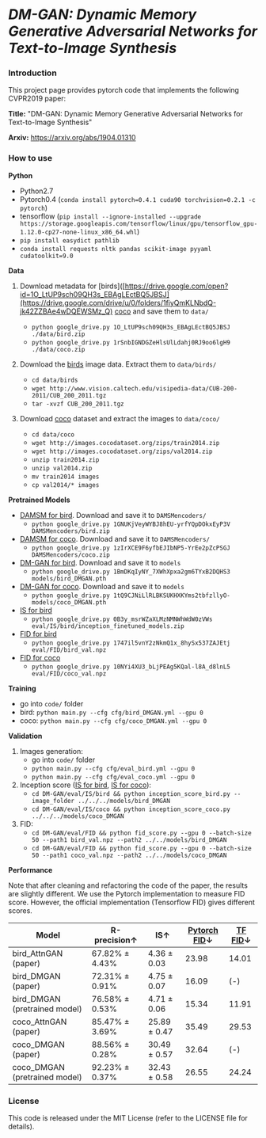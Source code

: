 # *DM-GAN: Dynamic Memory Generative Adversarial Networks for Text-to-Image Synthesis*

### Introduction
This project page provides pytorch code that implements the following CVPR2019 paper:

**Title:** "DM-GAN: Dynamic Memory Generative Adversarial Networks for Text-to-Image Synthesis"

**Arxiv:** https://arxiv.org/abs/1904.01310

### How to use

**Python**

- Python2.7
- Pytorch0.4 (`conda install pytorch=0.4.1 cuda90 torchvision=0.2.1 -c pytorch`)
- tensorflow (`pip install --ignore-installed --upgrade https://storage.googleapis.com/tensorflow/linux/gpu/tensorflow_gpu-1.12.0-cp27-none-linux_x86_64.whl`)
- `pip install easydict pathlib`
- `conda install requests nltk pandas scikit-image pyyaml cudatoolkit=9.0`


**Data**
1. Download metadata for [birds]([https://drive.google.com/open?id=1O_LtUP9sch09QH3s_EBAgLEctBQ5JBSJ](https://drive.google.com/drive/u/0/folders/1fiyQmKLNbdQ-jk42ZZBAe4wDQEWSMz_Q) [coco](https://drive.google.com/open?id=1rSnbIGNDGZeHlsUlLdahj0RJ9oo6lgH9) and save them to `data/`
    - `python google_drive.py 1O_LtUP9sch09QH3s_EBAgLEctBQ5JBSJ ./data/bird.zip`
    - `python google_drive.py 1rSnbIGNDGZeHlsUlLdahj0RJ9oo6lgH9 ./data/coco.zip`

2. Download the [birds](http://www.vision.caltech.edu/visipedia/CUB-200-2011.html) image data. Extract them to `data/birds/`
    - `cd data/birds`
    - `wget http://www.vision.caltech.edu/visipedia-data/CUB-200-2011/CUB_200_2011.tgz`
    - `tar -xvzf CUB_200_2011.tgz`
    
3. Download [coco](http://cocodataset.org/#download) dataset and extract the images to `data/coco/`
    - `cd data/coco`
    - `wget http://images.cocodataset.org/zips/train2014.zip`
    - `wget http://images.cocodataset.org/zips/val2014.zip`
    - `unzip train2014.zip`
    - `unzip val2014.zip`
    - `mv train2014 images`
    - `cp val2014/* images`

**Pretrained Models**
- [DAMSM for bird](https://drive.google.com/open?id=1GNUKjVeyWYBJ8hEU-yrfYQpDOkxEyP3V). Download and save it to `DAMSMencoders/`
    - `python google_drive.py 1GNUKjVeyWYBJ8hEU-yrfYQpDOkxEyP3V DAMSMencoders/bird.zip`
- [DAMSM for coco](https://drive.google.com/open?id=1zIrXCE9F6yfbEJIbNP5-YrEe2pZcPSGJ). Download and save it to `DAMSMencoders/`
    - `python google_drive.py 1zIrXCE9F6yfbEJIbNP5-YrEe2pZcPSGJ DAMSMencoders/coco.zip`
- [DM-GAN for bird](https://drive.google.com/file/d/1BmDKqIyNY_7XWhXpxa2gm6TYxB2DQHS3). Download and save it to `models`
    - `python google_drive.py 1BmDKqIyNY_7XWhXpxa2gm6TYxB2DQHS3 models/bird_DMGAN.pth`
- [DM-GAN for coco](https://drive.google.com/file/d/1tQ9CJNiLlRLBKSUKHXKYms2tbfzllyO-). Download and save it to `models`
    - `python google_drive.py 1tQ9CJNiLlRLBKSUKHXKYms2tbfzllyO- models/coco_DMGAN.pth`
- [IS for bird](https://drive.google.com/file/d/0B3y_msrWZaXLMzNMNWhWdW0zVWs)
    - `python google_drive.py 0B3y_msrWZaXLMzNMNWhWdW0zVWs eval/IS/bird/inception_finetuned_models.zip`
- [FID for bird](https://drive.google.com/file/d/1747il5vnY2zNkmQ1x_8hySx537ZAJEtj)
    - `python google_drive.py 1747il5vnY2zNkmQ1x_8hySx537ZAJEtj eval/FID/bird_val.npz`
- [FID for coco](https://drive.google.com/file/d/10NYi4XU3_bLjPEAg5KQal-l8A_d8lnL5)
    - `python google_drive.py 10NYi4XU3_bLjPEAg5KQal-l8A_d8lnL5 eval/FID/coco_val.npz`

**Training**
- go into `code/` folder
- bird: `python main.py --cfg cfg/bird_DMGAN.yml --gpu 0`
- coco: `python main.py --cfg cfg/coco_DMGAN.yml --gpu 0`

**Validation**
1. Images generation:
    - go into `code/` folder  
    - `python main.py --cfg cfg/eval_bird.yml --gpu 0`
    - `python main.py --cfg cfg/eval_coco.yml --gpu 0`
2. Inception score ([IS for bird](https://github.com/hanzhanggit/StackGAN-inception-model), [IS for coco](https://github.com/openai/improved-gan/tree/master/inception_score)):
    - `cd DM-GAN/eval/IS/bird && python inception_score_bird.py --image_folder ../../../models/bird_DMGAN`
    - `cd DM-GAN/eval/IS/coco && python inception_score_coco.py ../../../models/coco_DMGAN`
3. FID:
    - `cd DM-GAN/eval/FID && python fid_score.py --gpu 0 --batch-size 50 --path1 bird_val.npz --path2 ../../models/bird_DMGAN`
    - `cd DM-GAN/eval/FID && python fid_score.py --gpu 0 --batch-size 50 --path1 coco_val.npz --path2 ../../models/coco_DMGAN`

**Performance**

Note that after cleaning and refactoring the code of the paper, the results are slightly different. We use the Pytorch implementation to measure FID score. However, the official implementation (Tensorflow FID) gives different scores. 

|Model |R-precision↑  |IS↑  |[Pytorch FID](https://github.com/mseitzer/pytorch-fid/tree/802da3963113b5b5f8154e0e27580ee4c97460ab)↓ | [TF FID](https://github.com/bioinf-jku/TTUR)↓|
|----|-----| -----|---|--|
| bird_AttnGAN (paper) | 67.82% ± 4.43%| 4.36 ± 0.03| 23.98|14.01|
| bird_DMGAN (paper) | 72.31% ± 0.91%| 4.75 ± 0.07| 16.09|(-)|
| bird_DMGAN (pretrained model)| 76.58% ± 0.53% | 4.71 ± 0.06  |15.34|11.91|
| coco_AttnGAN (paper) | 85.47% ± 3.69%| 25.89 ± 0.47 | 35.49|29.53|
| coco_DMGAN (paper) | 88.56% ± 0.28%| 30.49 ± 0.57 | 32.64|(-)|
| coco_DMGAN (pretrained model)| 92.23% ± 0.37%| 32.43 ± 0.58| 26.55|24.24|

### License
This code is released under the MIT License (refer to the LICENSE file for details). 
